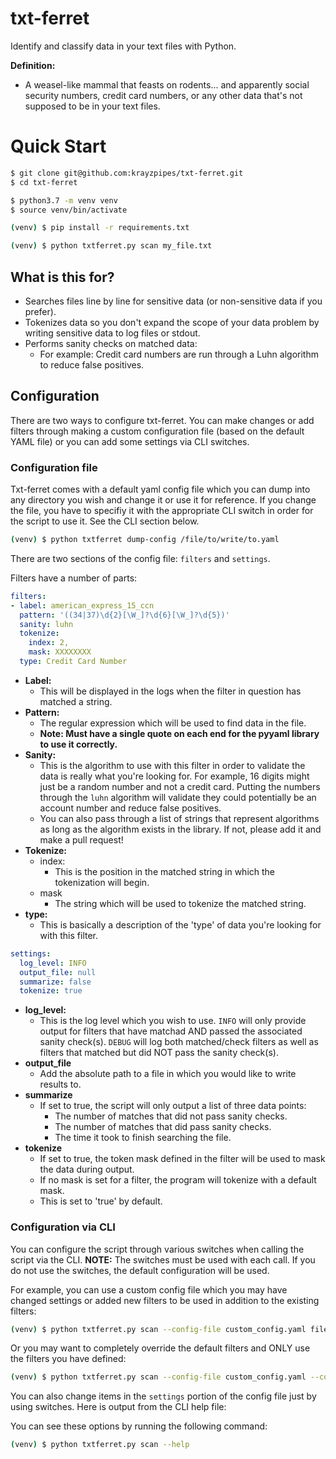 # txt-ferret
Identify and classify data in your text files with Python.

**Definition:**
- A weasel-like mammal that feasts on rodents... and apparently social security numbers,
credit card numbers, or any other data that's not supposed to be in your text files.

# Quick Start

```bash
$ git clone git@github.com:krayzpipes/txt-ferret.git
$ cd txt-ferret
```

```bash
$ python3.7 -m venv venv
$ source venv/bin/activate
```

```bash
(venv) $ pip install -r requirements.txt
```

```bash
(venv) $ python txtferret.py scan my_file.txt
```

## What is this for?

- Searches files line by line for sensitive data (or non-sensitive data if you prefer).
- Tokenizes data so you don't expand the scope of your data problem by writing sensitive data
to log files or stdout.
- Performs sanity checks on matched data:
    - For example: Credit card numbers are run through a Luhn algorithm to reduce false positives.

## Configuration

There are two ways to configure txt-ferret. You can make changes or add filters through making a
custom configuration file (based on the default YAML file) or you can add some settings via
CLI switches.

### Configuration file

Txt-ferret comes with a default yaml config file which you can dump into any directory
you wish and change it or use it for reference. If you change the file, you have to
specifiy it with the appropriate CLI switch in order for the script to use it. See the
CLI section below.

```bash
(venv) $ python txtferret dump-config /file/to/write/to.yaml
```
There are two sections of the config file: `filters` and `settings`.

Filters have a number of parts:

```yaml
filters:
- label: american_express_15_ccn
  pattern: '((34|37)\d{2}[\W_]?\d{6}[\W_]?\d{5})'
  sanity: luhn
  tokenize:
    index: 2,
    mask: XXXXXXXX
  type: Credit Card Number
```

- **Label:**
    - This will be displayed in the logs when the filter in question has matched a string.
- **Pattern:**
    - The regular expression which will be used to find data in the file.
    - __Note: Must have a single quote on
    each end for the pyyaml library to use it correctly.__
- **Sanity:**
    - This is the algorithm to use with this filter in order to validate the data is really what you're
    looking for. For example, 16 digits might just be a random number and not a credit card. Putting the
    numbers through the `luhn` algorithm will validate they could potentially be an account number and
    reduce false positives.
    - You can also pass through a list of strings that represent algorithms as long as the algorithm exists
    in the library. If not, please add it and make a pull request!
- **Tokenize:**
    - index:
        - This is the position in the matched string in which the tokenization will begin.
    - mask
        - The string which will be used to tokenize the matched string.
- **type:**
    - This is basically a description of the 'type' of data you're looking for with this filter.


```yaml
settings:
  log_level: INFO
  output_file: null
  summarize: false
  tokenize: true
```

- **log_level:**
    - This is the log level which you wish to use. `INFO` will only provide output for filters that
    have matchad AND passed the associated sanity check(s). `DEBUG` will log both matched/check filters
    as well as filters that matched but did NOT pass the sanity check(s).
- **output_file**
    - Add the absolute path to a file in which you would like to write results to.
- **summarize**
    - If set to true, the script will only output a list of three data points:
        - The number of matches that did not pass sanity checks.
        - The number of matches that did pass sanity checks.
        - The time it took to finish searching the file.
- **tokenize**
    - If set to true, the token mask defined in the filter will be used to mask the data during output.
    - If no mask is set for a filter, the program will tokenize with a default mask.
    - This is set to 'true' by default.

### Configuration via CLI

You can configure the script through various switches when calling the script via the CLI. **NOTE:** The
switches must be used with each call. If you do not use the switches, the default configuration will be used.

For example, you can use a custom config file which you may have changed settings or added new filters to be
used in addition to the existing filters:

```bash
(venv) $ python txtferret.py scan --config-file custom_config.yaml file_to_scan.txt
```

Or you may want to completely override the default filters and ONLY use the filters you have defined:

```bash
(venv) $ python txtferret.py scan --config-file custom_config.yaml --config-override file_to_scan.txt
```

You can also change items in the `settings` portion of the config file just by using switches. Here is output
from the CLI help file:

You can see these options by running the following command:

```bash
(venv) $ python txtferret.py scan --help
```

